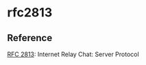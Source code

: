 # rfc2813

## Reference
[RFC 2813](https://datatracker.ietf.org/doc/html/rfc2813): Internet Relay Chat: Server Protocol
